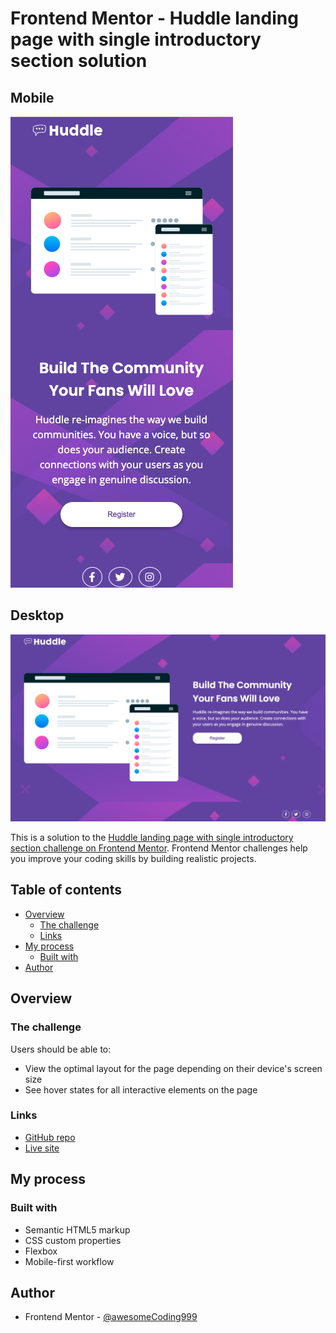 # Frontend Mentor - Huddle landing page with single introductory section solution<!-- omit in toc -->

## Mobile<!-- omit in toc -->

![final mobile](images/final-mobile.png)

## Desktop<!-- omit in toc -->

![final desktop](images/final-desktop.png)

This is a solution to the [Huddle landing page with single introductory section challenge on Frontend Mentor](https://www.frontendmentor.io/challenges/huddle-landing-page-with-a-single-introductory-section-B_2Wvxgi0). Frontend Mentor challenges help you improve your coding skills by building realistic projects.

## Table of contents<!-- omit in toc -->

- [Overview](#overview)
  - [The challenge](#the-challenge)
  - [Links](#links)
- [My process](#my-process)
  - [Built with](#built-with)
- [Author](#author)

## Overview

### The challenge

Users should be able to:

- View the optimal layout for the page depending on their device's screen size
- See hover states for all interactive elements on the page

### Links

- [GitHub repo](https://github.com/awesomeCoding999/frontend-mentor-huddle-landing-page)
- [Live site](https://awesomecoding999.github.io/frontend-mentor-huddle-landing-page/)

## My process

### Built with

- Semantic HTML5 markup
- CSS custom properties
- Flexbox
- Mobile-first workflow

## Author

- Frontend Mentor - [@awesomeCoding999](https://www.frontendmentor.io/profile/awesomeCoding999)
